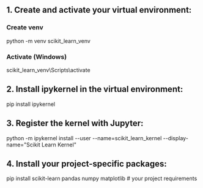 ## 1. Create and activate your virtual environment:

### Create venv
python -m venv scikit_learn_venv

### Activate (Windows)
scikit_learn_venv\Scripts\activate

## 2. Install ipykernel in the virtual environment:
pip install ipykernel

## 3. Register the kernel with Jupyter:
python -m ipykernel install --user --name=scikit_learn_kernel --display-name="Scikit Learn Kernel"

## 4. Install your project-specific packages:
pip install scikit-learn pandas numpy matplotlib  # your project requirements